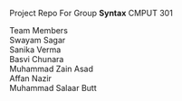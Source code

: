 Project Repo For Group **Syntax** CMPUT 301

Team Members  
Swayam Sagar  
Sanika Verma  
Basvi Chunara  
Muhammad Zain Asad  
Affan Nazir  
Muhammad Salaar Butt  
 
